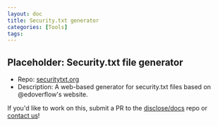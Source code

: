 ```yaml
---
layout: doc
title: Security.txt generator
categories: [Tools]
tags: 
---
```

## Placeholder: Security.txt file generator
- Repo: [securitytxt.org](https://github.com/securitytxt/securitytxt.org)
- Description: A web-based generator for security.txt files based on @edoverflow's website.

If you'd like to work on this, submit a PR to the [disclose/docs](https://github.com/disclose/docs) repo or [contact us](https://disclose.io/contact/)!